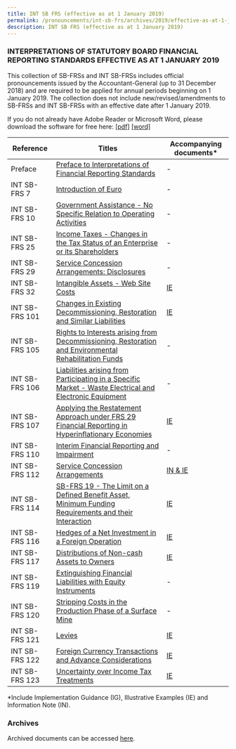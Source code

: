 ```yaml
---
title: INT SB FRS (effective as at 1 January 2019)
permalink: /pronouncements/int-sb-frs/archives/2019/effective-as-at-1-january-2019/
description: INT SB FRS (effective as at 1 January 2019)
---
```

### INTERPRETATIONS OF STATUTORY BOARD FINANCIAL REPORTING STANDARDS EFFECTIVE AS AT 1 JANUARY 2019

This collection of SB-FRSs and INT SB-FRSs includes official pronouncements issued by the Accountant-General (up to 31 December 2018) and are required to be applied for annual periods beginning on 1 January 2019. The collection does not include new/revised/amendments to SB-FRSs and INT SB-FRSs with an effective date after 1 January 2019.

If you do not already have Adobe Reader or Microsoft Word, please download the software for free here: [\[pdf\]](http://www.adobe.com/products/acrobat/readstep2.html) [\[word\]](http://www.microsoft.com/downloads/details.aspx?FamilyID=95e24c87-8732-48d5-8689-ab826e7b8fdf&DisplayLang=en)

| Reference | Titles | Accompanying documents\* |
| -------- | -------- | -------- |
| Preface | [Preface to Interpretations of Financial Reporting Standards]()  | - |
| INT SB-FRS 7 | [Introduction of Euro]() | - |
| INT SB-FRS 10 | [Government Assistance - No Specific Relation to Operating Activities]() | - |
| INT SB-FRS 25 | [Income Taxes - Changes in the Tax Status of an Enterprise or its Shareholders]() | - |
| INT SB-FRS 29 | [Service Concession Arrangements: Disclosures]() | - |
| INT SB-FRS 32 | [Intangible Assets - Web Site Costs]() | [IE]() |
| INT SB-FRS 101 | [Changes in Existing Decommissioning, Restoration and Similar Liabilities]() | [IE]() |
| INT SB-FRS 105 | [Rights to Interests arising from Decommissioning, Restoration and Environmental Rehabilitation Funds]() | - |
| INT SB-FRS 106 | [Liabilities arising from Participating in a Specific Market - Waste Electrical and Electronic Equipment]() | - |
| INT SB-FRS 107 | [Applying the Restatement Approach under FRS 29 Financial Reporting in Hyperinflationary Economies]() | [IE]() |
| INT SB-FRS 110 | [Interim Financial Reporting and Impairment]() | - |
| INT SB-FRS 112 | [Service Concession Arrangements]() | [IN & IE]() |
| INT SB-FRS 114 | [SB-FRS 19 - The Limit on a Defined Benefit Asset, Minimum Funding Requirements and their Interaction]() | [IE]() |
| INT SB-FRS 116 | [Hedges of a Net Investment in a Foreign Operation]() | [IE]() |
| INT SB-FRS 117 | [Distributions of Non-cash Assets to Owners]() | [IE]() |
| INT SB-FRS 119 | [Extinguishing Financial Liabilities with Equity Instruments]() | - |
| INT SB-FRS 120 | [Stripping Costs in the Production Phase of a Surface Mine]() | - |
| INT SB-FRS 121 | [Levies]() | [IE]() |
| INT SB-FRS 122 | [Foreign Currency Transactions and Advance Considerations]() | [IE]() |
| INT SB-FRS 123 | [Uncertainty over Income Tax Treatments]() | [IE]() |

\*Include Implementation Guidance (IG), Illustrative Examples (IE) and Information Note (IN).

### Archives 
Archived documents can be accessed [here](/pronouncements/interpretations-of-sb-frs/archives).